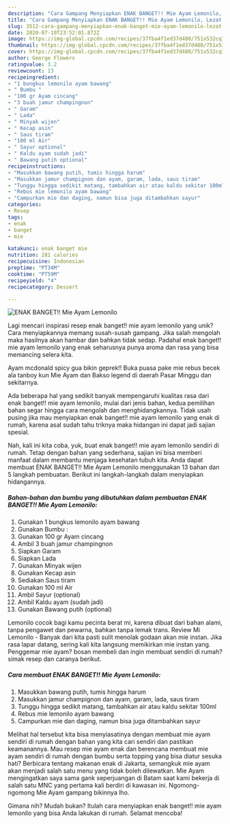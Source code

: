 ```yaml
---
description: "Cara Gampang Menyiapkan ENAK BANGET!! Mie Ayam Lemonilo, Lezat Sekali"
title: "Cara Gampang Menyiapkan ENAK BANGET!! Mie Ayam Lemonilo, Lezat Sekali"
slug: 3512-cara-gampang-menyiapkan-enak-banget-mie-ayam-lemonilo-lezat-sekali
date: 2020-07-10T23:52:01.872Z
image: https://img-global.cpcdn.com/recipes/37fba4f1ed37d480/751x532cq70/enak-banget-mie-ayam-lemonilo-foto-resep-utama.jpg
thumbnail: https://img-global.cpcdn.com/recipes/37fba4f1ed37d480/751x532cq70/enak-banget-mie-ayam-lemonilo-foto-resep-utama.jpg
cover: https://img-global.cpcdn.com/recipes/37fba4f1ed37d480/751x532cq70/enak-banget-mie-ayam-lemonilo-foto-resep-utama.jpg
author: George Flowers
ratingvalue: 3.2
reviewcount: 13
recipeingredient:
- "1 bungkus lemonilo ayam bawang"
- " Bumbu "
- "100 gr Ayam cincang"
- "3 buah jamur champingnon"
- " Garam"
- " Lada"
- " Minyak wijen"
- " Kecap asin"
- " Saus tiram"
- "100 ml Air"
- " Sayur optional"
- " Kaldu ayam sudah jadi"
- " Bawang putih optional"
recipeinstructions:
- "Masukkan bawang putih, tumis hingga harum"
- "Masukkan jamur champignon dan ayam, garam, lada, saus tiram"
- "Tunggu hingga sedikit matang, tambahkan air atau kaldu sekitar 100ml"
- "Rebus mie lemonilo ayam bawang"
- "Campurkan mie dan daging, namun bisa juga ditambahkan sayur"
categories:
- Resep
tags:
- enak
- banget
- mie

katakunci: enak banget mie 
nutrition: 281 calories
recipecuisine: Indonesian
preptime: "PT34M"
cooktime: "PT59M"
recipeyield: "4"
recipecategory: Dessert

---
```



![ENAK BANGET!! Mie Ayam Lemonilo](https://img-global.cpcdn.com/recipes/37fba4f1ed37d480/751x532cq70/enak-banget-mie-ayam-lemonilo-foto-resep-utama.jpg)

Lagi mencari inspirasi resep enak banget!! mie ayam lemonilo yang unik? Cara menyiapkannya memang susah-susah gampang. Jika salah mengolah maka hasilnya akan hambar dan bahkan tidak sedap. Padahal enak banget!! mie ayam lemonilo yang enak seharusnya punya aroma dan rasa yang bisa memancing selera kita.

Ayam mcdonald spicy gua bikin geprek!! Buka puasa pake mie rebus becek ala tanboy kun Mie Ayam dan Bakso legend di daerah Pasar Minggu dan sekitarnya.

Ada beberapa hal yang sedikit banyak mempengaruhi kualitas rasa dari enak banget!! mie ayam lemonilo, mulai dari jenis bahan, kedua pemilihan bahan segar hingga cara mengolah dan menghidangkannya. Tidak usah pusing jika mau menyiapkan enak banget!! mie ayam lemonilo yang enak di rumah, karena asal sudah tahu triknya maka hidangan ini dapat jadi sajian spesial.


Nah, kali ini kita coba, yuk, buat enak banget!! mie ayam lemonilo sendiri di rumah. Tetap dengan bahan yang sederhana, sajian ini bisa memberi manfaat dalam membantu menjaga kesehatan tubuh kita. Anda dapat membuat ENAK BANGET!! Mie Ayam Lemonilo menggunakan 13 bahan dan 5 langkah pembuatan. Berikut ini langkah-langkah dalam menyiapkan hidangannya.

<!--inarticleads1-->

##### Bahan-bahan dan bumbu yang dibutuhkan dalam pembuatan ENAK BANGET!! Mie Ayam Lemonilo:

1. Gunakan 1 bungkus lemonilo ayam bawang
1. Gunakan  Bumbu :
1. Gunakan 100 gr Ayam cincang
1. Ambil 3 buah jamur champingnon
1. Siapkan  Garam
1. Siapkan  Lada
1. Gunakan  Minyak wijen
1. Gunakan  Kecap asin
1. Sediakan  Saus tiram
1. Gunakan 100 ml Air
1. Ambil  Sayur (optional)
1. Ambil  Kaldu ayam (sudah jadi)
1. Gunakan  Bawang putih (optional)


Lemonilo cocok bagi kamu pecinta berat mi, karena dibuat dari bahan alami, tanpa pengawet dan pewarna, bahkan tanpa lemak trans. Review Mi Lemonilo - Banyak dari kita pasti sulit menolak godaan akan mie instan. Jika rasa lapar datang, sering kali kita langsung memikirkan mie instan yang. Penggemar mie ayam? bosan membeli dan ingin membuat sendiri di rumah? simak resep dan caranya berikut. 

<!--inarticleads2-->

##### Cara membuat ENAK BANGET!! Mie Ayam Lemonilo:

1. Masukkan bawang putih, tumis hingga harum
1. Masukkan jamur champignon dan ayam, garam, lada, saus tiram
1. Tunggu hingga sedikit matang, tambahkan air atau kaldu sekitar 100ml
1. Rebus mie lemonilo ayam bawang
1. Campurkan mie dan daging, namun bisa juga ditambahkan sayur


Melihat hal tersebut kita bisa menyiasatinya dengan membuat mie ayam sendiri di rumah dengan bahan yang kita cari sendiri dan pastikan keamanannya. Mau resep mie ayam enak dan berencana membuat mie ayam sendiri di rumah dengan bumbu serta topping yang bisa diatur sesuka hati? Berbicara tentang makanan enak di Jakarta, semangkuk mie ayam akan menjadi salah satu menu yang tidak boleh dilewatkan. Mie Ayam mengingatkan saya sama gank seperjuangan di Batam saat kami bekerja di salah satu MNC yang pertama kali berdiri di kawasan ini. Ngomong-ngomong Mie Ayam gampang bikinnya lho. 

Gimana nih? Mudah bukan? Itulah cara menyiapkan enak banget!! mie ayam lemonilo yang bisa Anda lakukan di rumah. Selamat mencoba!
